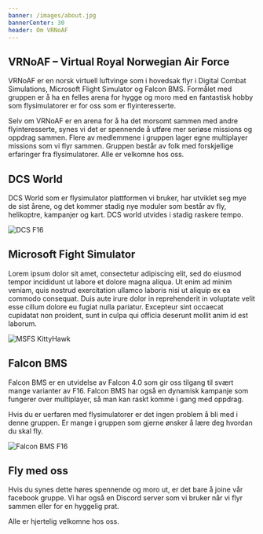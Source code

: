 ```yaml
---
banner: /images/about.jpg
bannerCenter: 30
header: Om VRNoAF
---
```


## VRNoAF – Virtual Royal Norwegian Air Force

VRNoAF er en norsk virtuell luftvinge som i hovedsak flyr i Digital Combat Simulations, Microsoft Flight Simulator og Falcon BMS. Formålet med gruppen er å ha en felles arena for hygge og moro med en fantastisk hobby som flysimulatorer er for oss som er flyinteresserte.

Selv om VRNoAF er en arena for å ha det morsomt sammen med andre flyinteresserte, synes vi det er spennende å utføre mer seriøse missions og oppdrag sammen. Flere av medlemmene i gruppen lager egne multiplayer missions som vi flyr sammen. Gruppen består av folk med forskjellige erfaringer fra flysimulatorer. Alle er velkomne hos oss.

## DCS World

DCS World som er flysimulator plattformen vi bruker, har utviklet seg mye de sist årene, og det kommer stadig nye moduler som består av fly, helikoptre, kampanjer og kart. DCS world utvides i stadig raskere tempo.

![DCS F16](/images/DCS_F16.jpg 'DCS F16')

## Microsoft Fight Simulator

Lorem ipsum dolor sit amet, consectetur adipiscing elit, sed do eiusmod tempor incididunt ut labore et dolore magna aliqua. Ut enim ad minim veniam, quis nostrud exercitation ullamco laboris nisi ut aliquip ex ea commodo consequat. Duis aute irure dolor in reprehenderit in voluptate velit esse cillum dolore eu fugiat nulla pariatur. Excepteur sint occaecat cupidatat non proident, sunt in culpa qui officia deserunt mollit anim id est laborum.

![MSFS KittyHawk](/images/MSFS_KittyHawk.jpg 'MSFS KittyHawk')

## Falcon BMS

Falcon BMS er en utvidelse av Falcon 4.0 som gir oss tilgang til svært mange varianter av F16. Falcon BMS har også en dynamisk kampanje som fungerer over multiplayer, så man kan raskt komme i gang med oppdrag.

Hvis du er uerfaren med flysimulatorer er det ingen problem å bli med i denne gruppen. Er mange i gruppen som gjerne ønsker å lære deg hvordan du skal fly.

![Falcon BMS F16](/images/FalconBMS_F16.jpg 'Falcon BMS F16')

## Fly med oss

Hvis du synes dette høres spennende og moro ut, er det bare å joine vår facebook gruppe. Vi har også en Discord server som vi bruker når vi flyr sammen eller for en hyggelig prat.

Alle er hjertelig velkomne hos oss.
